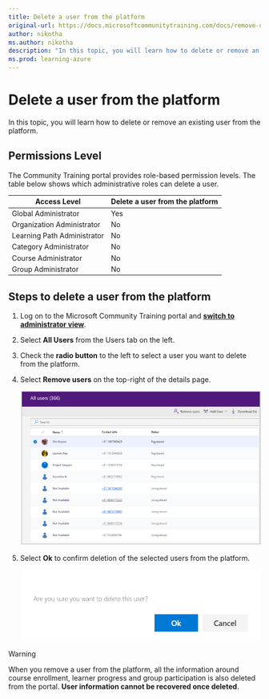 ```yaml
---
title: Delete a user from the platform
original-url: https://docs.microsoftcommunitytraining.com/docs/remove-user-from-the-portal
author: nikotha
ms.author: nikotha
description: "In this topic, you will learn how to delete or remove an existing user from the platform."
ms.prod: learning-azure
---
```


# Delete a user from the platform

In this topic, you will learn how to delete or remove an existing user from the platform.

## Permissions Level

The Community Training portal provides role-based permission levels. The table below shows which administrative roles can delete a user.

| Access Level    | Delete a user from the platform |
| --- | --- |
| Global Administrator | Yes |
| Organization Administrator | No |
| Learning Path Administrator | No |
| Category Administrator | No |
| Course Administrator | No |
| Group Administrator | No |

## Steps to delete a user from the platform

1. Log on to the Microsoft Community Training portal and [**switch to administrator view**](../../get-started/step-by-step-configuration-guide.md#step-2--switch-to-administrator-view-of-the-portal).

1. Select **All Users** from the Users tab on the left.

1. Check the **radio button** to the left to select a user you want to delete from the platform.

1. Select **Remove users** on the top-right of the details page.

    ![Delete user from platform](../../media/Delet%20user%20from%20platform.png)

1. Select **Ok** to confirm deletion of the selected users from the platform.

    ![Confirmation dialog](../../media/image%2863%29.png)

> [!WARNING]
> When you remove a user from the platform, all the information around course enrollment, learner progress and group participation is also deleted from the portal. **User information cannot be recovered once deleted**.
